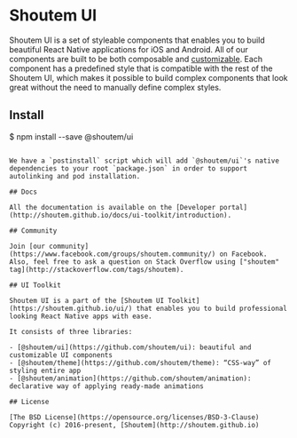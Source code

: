 # Shoutem UI

Shoutem UI is a set of styleable components that enables you to build beautiful React Native applications for iOS and Android. All of our components are built to be both composable and [customizable](http://github.com/shoutem/theme). Each component has a predefined style that is compatible with the rest of the Shoutem UI, which makes it possible to build complex components that look great without the need to manually define complex styles.

## Install
$ npm install --save @shoutem/ui
```

We have a `postinstall` script which will add `@shoutem/ui`'s native dependencies to your root `package.json` in order to support autolinking and pod installation.

## Docs

All the documentation is available on the [Developer portal](http://shoutem.github.io/docs/ui-toolkit/introduction).

## Community

Join [our community](https://www.facebook.com/groups/shoutem.community/) on Facebook. Also, feel free to ask a question on Stack Overflow using ["shoutem" tag](http://stackoverflow.com/tags/shoutem).

## UI Toolkit

Shoutem UI is a part of the [Shoutem UI Toolkit](https://shoutem.github.io/ui/) that enables you to build professional looking React Native apps with ease.

It consists of three libraries:

- [@shoutem/ui](https://github.com/shoutem/ui): beautiful and customizable UI components
- [@shoutem/theme](https://github.com/shoutem/theme): “CSS-way” of styling entire app
- [@shoutem/animation](https://github.com/shoutem/animation): declarative way of applying ready-made animations

## License

[The BSD License](https://opensource.org/licenses/BSD-3-Clause)
Copyright (c) 2016-present, [Shoutem](http://shoutem.github.io)
